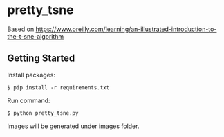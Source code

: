 # pretty\_tsne
Based on https://www.oreilly.com/learning/an-illustrated-introduction-to-the-t-sne-algorithm

## Getting Started

Install packages:

    $ pip install -r requirements.txt

Run command:

    $ python pretty_tsne.py

Images will be generated under images folder.
